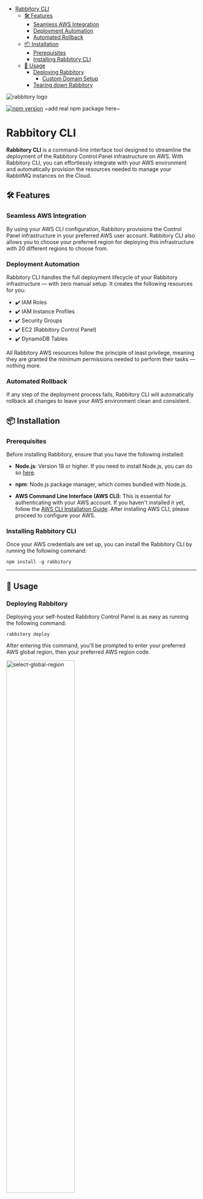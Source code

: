 <a name="top"></a>

- [Rabbitory CLI](#rabbitory-cli)
  - [🛠 Features](#🛠-features)
    - [Seamless AWS Integration](#seamless-aws-integration)
    - [Deployment Automation](#deployment-automation)
    - [Automated Rollback](#automated-rollback)
  - [📦 Installation](#📦-installation)
    - [Prerequisites](#prerequisites)
    - [Installing Rabbitory CLI](#installing-rabbitory-cli)
  - [🐰 Usage](#🐰-usage)
    - [Deploying Rabbitory](#deploying-rabbitory)
      - [Custom Domain Setup](#custom-domain-setup)
    - [Tearing down Rabbitory](#tearing-down-rabbitory)

![rabbitory logo](https://raw.githubusercontent.com/your-username/rabbitory/main/assets/rabbitory-logo.png)

[![npm version](https://img.shields.io/npm/v/rabbitory)](https://www.npmjs.com/package/rabbitory)
~add real npm package here~

# Rabbitory CLI

**Rabbitory CLI** is a command-line interface tool designed to streamline the deployment of the Rabbitory Control Panel infrastructure on AWS. With Rabbitory CLI, you can effortlessly integrate with your AWS environment and automatically provision the resources needed to manage your RabbitMQ instances on the Cloud.

## 🛠 Features

### Seamless AWS Integration

By using your AWS CLI configuration, Rabbitory provisions the Control Panel infrastructure in your preferred AWS user account. Rabbitory CLI also allows you to choose your preferred region for deploying this infrastructure with 20 different regions to choose from.

### Deployment Automation

Rabbitory CLI handles the full deployment lifecycle of your Rabbitory infrastructure — with zero manual setup. It creates the following resources for you:

- ✔️ IAM Roles
- ✔️ IAM Instance Profiles
- ✔️ Security Groups
- ✔️ EC2 (Rabbitory Control Panel)
- ✔️ DynamoDB Tables

All Rabbitory AWS resources follow the principle of least privilege, meaning they are granted the minimum permissions needed to perform their tasks — nothing more.

### Automated Rollback

If any step of the deployment process fails, Rabbitory CLI will automatically rollback all changes to leave your AWS environment clean and consistent.

## 📦 Installation

### Prerequisites

Before installing Rabbitory, ensure that you have the following installed:

- **Node.js**: Version 18 or higher. If you need to install Node.js, you can do so [here](https://nodejs.org/).

- **npm**: Node.js package manager, which comes bundled with Node.js.

- **AWS Command Line Interface (AWS CLI)**: This is essential for authenticating with your AWS account. If you haven't installed it yet, follow the [AWS CLI Installation Guide](https://docs.aws.amazon.com/cli/latest/userguide/install-cliv2.html). After installing AWS CLI, please proceed to configure your AWS.

### Installing Rabbitory CLI

Once your AWS credentials are set up, you can install the Rabbitory CLI by running the following command:

```
npm install -g rabbitory
```

---

## 🐰 Usage

### Deploying Rabbitory

Deploying your self-hosted Rabbitory Control Panel is as easy as running the following command:

```
rabbitory deploy
```

After entering this command, you'll be prompted to enter your preferred AWS global region, then your preferred AWS region code.

<p align="left">
  <img src="https://raw.githubusercontent.com/Rabbitory/rabbitory_cli/assets/select-global-region-ex.png" alt="select-global-region" width="60%" />
</p>
<p align="left">
  <img src="https://raw.githubusercontent.com/Rabbitory/rabbitory_cli/assets/select-aws-region-ex.png" alt="select-aws-region" width="60%" />
</p>

Now that a region has been selected, you'll be prompted to choose between deploying to the default public IP address provided by AWS or providing your own custom domain. See next section for more information on custom domain setup.

Upon deployment, Rabbitory spins up all the necessary AWS infrastructure for you to self-host your personal Rabbitory Control Panel, where you can create, configure, and manage your RabbitMQ instances. Once Rabbitory has been successfully deployed, you'll receive a link to your Control Panel.

![Deploy success](https://raw.githubusercontent.com/Rabbitory/rabbitory_cli/assets/rabbitory-deploy-success.png)

#### Custom Domain Setup

Using a custom domain provides secure HTTPS access and a professional URL for your Control Panel. If you choose the default public IP option, the Control Panel will only be accessible via HTTP.

If you opt to use a custom domain, you’ll be prompted to provide your domain name and email address. You’ll then need to update your domain registrar's nameservers with the ones provided. After DNS propagation (which may take up to 30 minutes), the deployment will automatically:

- Create Route 53 records for both your apex domain and www subdomain
- Set up SSL certificates using Let's Encrypt
- Configure Nginx with HTTPS

Your Rabbitory Control Panel will then be accessible via HTTPS at both your apex domain (<https://yourdomain.com>) and www subdomain (<https://www.yourdomain.com>).

### Tearing down Rabbitory

If you need to teardown your Rabbitory Control Panel and all of its associated RabbitMQ instances, you can run the following command:

```
rabbitory destroy
```

Tearing down Rabbitory involves selecting the global region and AWS region code where your Rabbitory Control Panel was initially deployed. Then, all AWS resources that were created will be automatically deleted for you, leaving you with a clean AWS environment.

<p align="left">
  <img src="https://raw.githubusercontent.com/Rabbitory/rabbitory_cli/assets/rabbitory-destroy-success.png" alt="select-aws-region" width="80%" />
</p>

---

🤝 Developed By: Jacqueline Amherst | Zijin Gong | Laren Cozart | Mason Abruzzesse

-->create links for our names to our github overview pages
